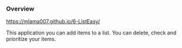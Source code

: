 ### Overview
https://mlama007.github.io/6-ListEasy/

This application you can add items to a list. You can delete, check and prioritize your items.
